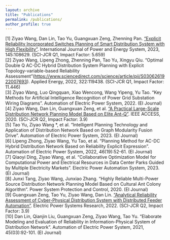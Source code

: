 ```yaml
---
layout: archive
title: "Publications"
permalink: /publications/
author_profile: true
---
```


[1] Ziyao Wang, Dan Lin, Tao Yu, Guangxuan Zeng, Zhenning Pan. [“Explicit Reliability Incorporated Switches Planning of Smart Distribution System with High Flexibility”](https://www.sciencedirect.com/science/article/pii/S0142061522006251). International Journal of Power and Energy System, 2023, 145:108629. (SCI-JCR Q1, Impact Factor: 5.659)  
[2] Ziyao Wang, Lipeng Zhong, Zhenning Pan, Tao Yu, Xingyu Qiu. “Optimal Double Q AC-DC Hybrid Distribution System Planning with Explicit Topology-variable-based Reliability Assessment”(https://www.sciencedirect.com/science/article/pii/S0306261922007693). Applied Energy, 2022, 322:119438. (SCI-JCR Q1, Impact Factor: 11.446)  
[3] Ziyao Wang, Luo Qingquan, Xiao Wencong, Wang Yipeng, Yu Tao. “Key Methods for Artificial Intelligence Recognition of Power Grid Substation Wiring Diagrams”. Automation of Electric Power System, 2022. (EI Journal)  
[4] Ziyao Wang, Dan Lin, Guangxuan Zeng, et al. [“A Practical Large-Scale Distribution Network Planning Model Based on Elite Ant-Q”](https://ieeexplore.ieee.org/document/9040513). IEEE ACCESS, 2020. (SCI-JCR Q2, Impact Factor: 3.9)  
[5] Tao Yu, Ziyao Wang *, et al. “Intelligent Planning Technology and Application of Distribution Network Based on Graph Modularity Fusion Drive”. Automation of Electric Power System, 2023. (EI Journal)  
[6] Lipeng Zhong, Ziyao Wang, Yu Tao, et al. “Planning Method for AC-DC Hybrid Distribution Network Based on Reliability Explicit Expression”. Automation of Electric Power System, 2022, 46(19):52-61. (EI Journal)  
[7] Qiaoyi Ding, Ziyao Wang, et al. “Collaborative Optimization Model for Computational Power and Electrical Resources in Data Center Parks Guided by Multiple Electricity Markets”. Electric Power Automation System, 2023. (EI Journal)  
[8] Junxi Tang, Ziyao Wang, Junxiao Zhang. “Highly Reliable Multi-Power Source Distribution Network Planning Model Based on Cultural Ant Colony Algorithm”. Power System Protection and Control, 2020. (EI Journal)  
[9] Guangxuan Zeng, Tao Yu, Ziyao Wang, Dan Lin. [“Analytical Reliability Assessment of Cyber-Physical Distribution System with Distributed Feeder Automation”](https://www.sciencedirect.com/science/article/pii/S0378779622000943). Electric Power Systems Research, 2022. (SCI-JCR Q2, Impact Factor: 3.9)  
[10] Dan Lin, Qianjin Liu, Guangxuan Zeng, Ziyao Wang, Tao Yu. “Elaborate Modeling and Evaluation of Reliability in Information-Physical System of Distribution Network”. Automation of Electric Power System, 2021, 45(03):92-101. (EI Journal)  
